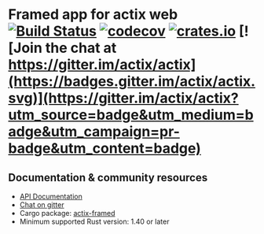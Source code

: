 # Framed app for actix web [![Build Status](https://travis-ci.org/actix/actix-web.svg?branch=master)](https://travis-ci.org/actix/actix-web) [![codecov](https://codecov.io/gh/actix/actix-web/branch/master/graph/badge.svg)](https://codecov.io/gh/actix/actix-web) [![crates.io](https://meritbadge.herokuapp.com/actix-framed)](https://crates.io/crates/actix-framed) [![Join the chat at https://gitter.im/actix/actix](https://badges.gitter.im/actix/actix.svg)](https://gitter.im/actix/actix?utm_source=badge&utm_medium=badge&utm_campaign=pr-badge&utm_content=badge)

## Documentation & community resources

* [API Documentation](https://docs.rs/actix-framed/)
* [Chat on gitter](https://gitter.im/actix/actix)
* Cargo package: [actix-framed](https://crates.io/crates/actix-framed)
* Minimum supported Rust version: 1.40 or later

